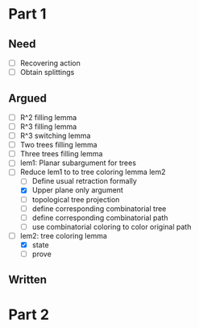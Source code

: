 # Part 1

## Need
- [ ] Recovering action
- [ ] Obtain splittings
## Argued
- [ ] R^2 filling lemma
- [ ] R^3 filling lemma
- [ ] R^3 switching lemma
- [ ] Two trees filling lemma
- [ ] Three trees filling lemma
- [ ] lem1: Planar subargument for trees
- [ ] Reduce lem1 to to tree coloring lemma lem2
	- [ ] Define usual retraction formally
	- [x] Upper plane only argument
	- [ ] topological tree projection
	- [ ] define corresponding combinatorial tree
	- [ ] define corresponding combinatorial path
	- [ ] use combinatorial coloring to color original path
- [ ] lem2: tree coloring lemma
	- [x] state
	- [ ] prove
## Written 
# Part 2

